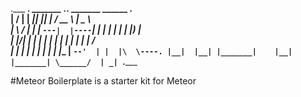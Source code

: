 .___  ___.  _______ .___________. _______   ______   .______      
|   \/   | |   ____||           ||   ____| /  __  \  |   _  \     
|  \  /  | |  |__   `---|  |----`|  |__   |  |  |  | |  |_)  |    
|  |\/|  | |   __|      |  |     |   __|  |  |  |  | |      /     
|  |  |  | |  |____     |  |     |  |____ |  `--'  | |  |\  \----.
|__|  |__| |_______|    |__|     |_______| \______/  | _| `._____


#Meteor Boilerplate is a starter kit for Meteor 